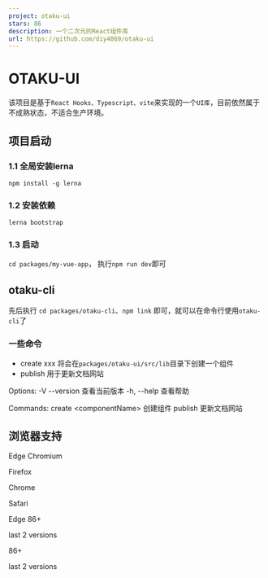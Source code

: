 ```yaml
---
project: otaku-ui
stars: 86
description: 一个二次元的React组件库
url: https://github.com/diy4869/otaku-ui
---
```


OTAKU-UI
========

该项目是基于`React Hooks、Typescript、vite`来实现的一个`UI库`，目前依然属于不成熟状态，不适合生产环境。

项目启动
----

### 1.1 全局安装lerna

`npm install -g lerna`

### 1.2 安装依赖

`lerna bootstrap`

### 1.3 启动

`cd packages/my-vue-app`， 执行`npm run dev`即可

otaku-cli
---------

先后执行 `cd packages/otaku-cli`、`npm link` 即可，就可以在命令行使用`otaku-cli`了

### 一些命令

-   create xxx 将会在`packages/otaku-ui/src/lib`目录下创建一个组件
-   publish 用于更新文档网站

Options:
  -V --version            查看当前版本
  -h, --help              查看帮助

Commands:
  create <componentName\>  创建组件
  publish                 更新文档网站

浏览器支持
-----

  
Edge Chromium

  
Firefox

  
Chrome

  
Safari

Edge 86+

last 2 versions

86+

last 2 versions
